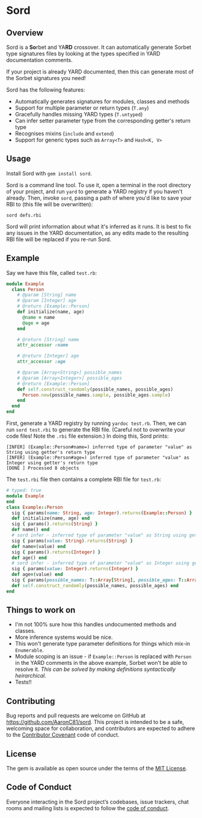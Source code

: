 # Sord

## Overview

Sord is a **So**rbet and YA**RD** crossover. It can automatically generate
Sorbet type signatures files by looking at the types specified in YARD 
documentation comments.

If your project is already YARD documented, then this can generate most of the
Sorbet signatures you need!

Sord has the following features:
  - Automatically generates signatures for modules, classes and methods
  - Support for multiple parameter or return types (`T.any`)
  - Gracefully handles missing YARD types (`T.untyped`)
  - Can infer setter parameter type from the corresponding getter's return type
  - Recognises mixins (`include` and `extend`)
  - Support for generic types such as `Array<T>` and `Hash<K, V>`

## Usage

Install Sord with `gem install sord`.

Sord is a command line tool. To use it, open a terminal in the root directory
of your project, and run `yard` to generate a YARD registry if you haven't
already. Then, invoke `sord`, passing a path of where you'd like to save your
RBI to (this file will be overwritten):

```
sord defs.rbi
```

Sord will print information about what it's inferred as it runs. It is best to
fix any issues in the YARD documentation, as any edits made to the resulting
RBI file will be replaced if you re-run Sord.

## Example

Say we have this file, called `test.rb`:

```ruby
module Example
  class Person
    # @param [String] name
    # @param [Integer] age
    # @return [Example::Person]
    def initialize(name, age)
      @name = name
      @age = age
    end

    # @return [String] name
    attr_accessor :name

    # @return [Integer] age
    attr_accessor :age

    # @param [Array<String>] possible_names
    # @param [Array<Integer>] possible_ages
    # @return [Example::Person]
    def self.construct_randomly(possible_names, possible_ages)
      Person.new(possible_names.sample, possible_ages.sample)
    end
  end
end
```

First, generate a YARD registry by running `yardoc test.rb`. Then, we can run
`sord test.rbi` to generate the RBI file. (Careful not to overwrite your code
files! Note the `.rbi` file extension.) In doing this, Sord prints:

```
[INFER] (Example::Person#name=) inferred type of parameter "value" as String using getter's return type
[INFER] (Example::Person#age=) inferred type of parameter "value" as Integer using getter's return type
[DONE ] Processed 8 objects
```

The `test.rbi` file then contains a complete RBI file for `test.rb`:

```ruby
# typed: true
module Example
end
class Example::Person 
  sig { params(name: String, age: Integer).returns(Example::Person) }
  def initialize(name, age) end
  sig { params().returns(String) }
  def name() end
  # sord infer - inferred type of parameter "value" as String using getter's return type
  sig { params(value: String).returns(String) }
  def name=(value) end
  sig { params().returns(Integer) }
  def age() end
  # sord infer - inferred type of parameter "value" as Integer using getter's return type
  sig { params(value: Integer).returns(Integer) }
  def age=(value) end
  sig { params(possible_names: T::Array[String], possible_ages: T::Array[Integer]).returns(Example::Person) }
  def self.construct_randomly(possible_names, possible_ages) end
end
```

## Things to work on

  - I'm not 100% sure how this handles undocumented methods and classes.
  - More inference systems would be nice.
  - This won't generate type parameter definitions for things which mix-in
    `Enumerable`.
  - Module scoping is an issue - if `Example::Person` is replaced with `Person`
    in the YARD comments in the above example, Sorbet won't be able to resolve
    it. _This can be solved by making definitions syntactically heirarchical._
  - Tests!!

## Contributing

Bug reports and pull requests are welcome on GitHub at https://github.com/AaronC81/sord. This project is intended to be a safe, welcoming space for collaboration, and contributors are expected to adhere to the [Contributor Covenant](http://contributor-covenant.org) code of conduct.

## License

The gem is available as open source under the terms of the [MIT License](https://opensource.org/licenses/MIT).

## Code of Conduct

Everyone interacting in the Sord project’s codebases, issue trackers, chat rooms and mailing lists is expected to follow the [code of conduct](https://github.com/AaronC81/sord/blob/master/CODE_OF_CONDUCT.md).
